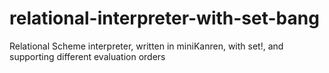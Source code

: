# relational-interpreter-with-set-bang
Relational Scheme interpreter, written in miniKanren, with set!, and supporting different evaluation orders
